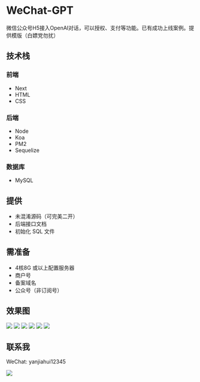 # WeChat-GPT
微信公众号H5接入OpenAI对话，可以授权、支付等功能。已有成功上线案例。提供模版（白嫖党勿扰）

## 技术栈
### 前端
- Next
- HTML
- CSS

### 后端
- Node
- Koa
- PM2
- Sequelize

### 数据库
- MySQL

## 提供
- 未混淆源码（可完美二开）
- 后端接口文档
- 初始化 SQL 文件

## 需准备
- 4核8G 或以上配置服务器
- 商户号
- 备案域名
- 公众号（非订阅号）

## 效果图
![](./images/81f609c714b4f524b9f9d8c38462acaf.PNG)
![](./images/902d34160717866ec0d8c3f94502ca9d.PNG)
![](./images/fe274b9637af210fb972fc6f26687241.PNG)
![](./images/IMG_8366.JPG)
![](./images/IMG_8367.JPG)
![](./images/IMG_8370.JPG)

## 联系我
WeChat: yanjiahui12345

![](./images/IMG_8484.JPG)